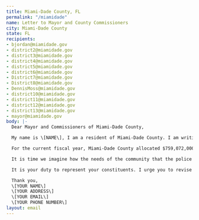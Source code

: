 ```yaml
---
title: Miami-Dade County, FL
permalink: "/miamidade"
name: Letter to Mayor and County Commissioners
city: Miami-Dade County
state: FL
recipients:
- bjordan@miamidade.gov
- district2@miamidade.gov
- district3@miamidade.gov
- district4@miamidade.gov
- district5@miamidade.gov
- district6@miamidade.gov
- District7@miamidade.gov
- District8@miamidade.gov
- DennisMoss@miamidade.gov
- district10@miamidade.gov
- district11@miamidade.gov
- district12@miamidade.gov
- district13@miamidade.gov
- mayor@miamidade.gov
body: |-
  Dear Mayor and Commissioners of Miami-Dade County,

  My name is \[NAME\], I am a resident of Miami-Dade County. I am writing to demand that the Mayor and Board of County Commissioners adopt a budget that prioritizes community well-being, and redirects funding away from the police. I will not be content with “reform.” I am demanding that real change be made to the way this city allocates its resources. In recent weeks, your constituents have taken to the streets to join a national, and now global, outcry against systemic racism. A systemic problem requires systemic solutions.

  For the current fiscal year, Miami-Dade County allocated $759,072,000 for police, including a $68,404,000 increase (9.9%) on the previous year's police operating budget and a staggering 35% of the General Fund. I demand that this be the year when the elected officials of Miami-Dade County begin to meaningfully defund the Miami-Dade Police Department and reallocate those funds to areas proven to more effectively promote a safe and equitable community: community-based mental health services, substance abuse treatment services, affordable housing programs, educational opportunities, arts programs, resilience and sustainability measures, and more. I demand a budget that reflects the actual needs of Miami-Dade County residents.

  It is time we imagine how the needs of the community that the police purport to meet can be better met through a framework of care rather than a racialized framework of criminalization and punishment. For that reason I demand that the County begin on a path to invest in the nonviolent institutions, services, spaces, and functions of community that are better equipped to promote the safety and wellbeing of its residents. This will mean strengthening and expanding existing programs and departments, as well as working with, listening to, and learning from the community to break new ground. This is a long transition process but change starts with reallocating this funding!

  It is your duty to represent your constituents. I urge you to revise the budget for the 2020-2021 fiscal year, and to fund care, not cops. Can I count on you to pass a budget that puts a focus on social service programs and the wellbeing of the community? Public opinion is with me.

  Thank you,
  \[YOUR NAME\]
  \[YOUR ADDRESS\]
  \[YOUR EMAIL\]
  \[YOUR PHONE NUMBER\]
layout: email
---
```


